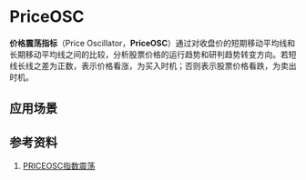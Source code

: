 # PriceOSC
**价格震荡指标**（Price Oscillator，**PriceOSC**）通过对收盘价的短期移动平均线和长期移动平均线之间的比较，分析股票价格的运行趋势和研判趋势转变方向。若短线长线之差为正数，表示价格看涨，为买入时机；否则表示股票价格看跌，为卖出时机。


## 应用场景

## 参考资料
1. [PRICEOSC指数震荡 ](http://blog.sina.com.cn/s/blog_3f69d3440100t6r3.html)
